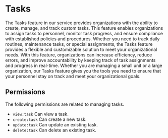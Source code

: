 # Tasks

The Tasks feature in our service provides organizations with the ability to create, manage, and track custom tasks. This feature enables
organizations to assign tasks to personnel, monitor task progress, and ensure compliance with established policies and procedures. Whether
you need to track daily routines, maintenance tasks, or special assignments, the Tasks feature provides a flexible and customizable solution
to meet your organizational needs. With this feature, organizations can increase efficiency, reduce errors, and improve accountability by
keeping track of task assignments and progress in real-time. Whether you are managing a small unit or a large organization, our Tasks
feature gives you the tools you need to ensure that your personnel stay on track and meet your organizational goals.

## Permissions

The following permissions are related to managing tasks.

- `view:task` Can view a task.
- `create:task` Can create a new task.
- `update:task` Can update an existing task.
- `delete:task` Can delete an existing task.
